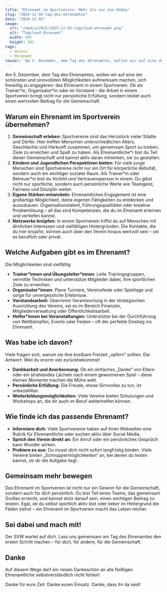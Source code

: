 ```yaml
---
title: "Ehrenamt im Sportverein: Mehr als nur ein Hobby"
slug: "2024-12-05-tag-des-ehrenamtes"
date: "2024-12-05"
image:
  src: "/media/2025/2025-12-05-tagcloud-ehrenamt.png"
  alt: "Tagcloud Ehrenamt"
  width: 997
  height: 501
tags:
  - Verein
  - Ehrenamt
teaser: "Am 5. Dezember, dem Tag des Ehrenamtes, wollen wir auf eine der schönsten und sinnvollsten Möglichkeiten aufmerksam machen, sich freiwillig zu engagieren: das Ehrenamt in einem Sportverein."
---
```

Am 5. Dezember, dem Tag des Ehrenamtes, wollen wir auf eine der schönsten und sinnvollsten Möglichkeiten aufmerksam
machen, sich freiwillig zu engagieren: das Ehrenamt in einem Sportverein. Ob als Trainer\*in, Organisator\*in oder im
Vorstand – die Arbeit in einem Sportverein bringt nicht nur persönliche Erfüllung, sondern leistet auch einen wertvollen
Beitrag für die Gemeinschaft.

## Warum ein Ehrenamt im Sportverein übernehmen?

1. **Gemeinschaft erleben:** Sportvereine sind das Herzstück vieler Städte und Dörfer. Hier treffen Menschen unterschiedlichen Alters, Geschlechts und Herkunft zusammen, um gemeinsam Sport zu treiben, Ziele zu erreichen und Spaß zu haben. Als Ehrenamtliche\*r bist du Teil dieser Gemeinschaft und kannst aktiv daran mitwirken, sie zu gestalten.
2. **Kindern und Jugendlichen Perspektiven bieten:** Für viele junge Menschen sind Sportvereine nicht nur ein Ort für körperliche Aktivität, sondern auch ein wichtiger sozialer Raum. Als Trainer\*in oder Betreuer\*in bist du Vorbild und Vertrauensperson in einem. Du gibst nicht nur sportliche, sondern auch persönliche Werte wie Teamgeist, Fairness und Disziplin weiter.
3. **Eigene Stärken entwickeln:** Ehrenamtliches Engagement ist eine großartige Möglichkeit, deine eigenen Fähigkeiten zu entdecken und auszubauen. Organisationstalent, Führungsqualitäten oder kreative Problemlösung – all das sind Kompetenzen, die du im Ehrenamt erlernen und vertiefen kannst.
4. **Netzwerke knüpfen:** In einem Sportverein triffst du auf Menschen mit ähnlichen Interessen und vielfältigen Hintergründen. Die Kontakte, die du hier knüpfst, können auch über den Verein hinaus wertvoll sein – sei es beruflich oder privat.

## Welche Aufgaben gibt es im Ehrenamt?

Die Möglichkeiten sind vielfältig:

- **Trainer\*innen und Übungsleiter\*innen:** Leite Trainingsgruppen, vermittle Techniken und unterstütze Mitglieder dabei, ihre sportlichen Ziele zu erreichen.
- **Organisator\*innen:** Plane Turniere, Vereinsfeste oder Spieltage und sorge für unvergessliche Erlebnisse.
- **Vorstandsarbeit:** Übernimm Verantwortung in der strategischen Ausrichtung des Vereins, sei es im Bereich Finanzen, Mitgliederverwaltung oder Öffentlichkeitsarbeit.
- **Helfer\*innen bei Veranstaltungen:** Unterstütze bei der Durchführung von Wettkämpfen, Events oder Festen – oft der perfekte Einstieg ins Ehrenamt.
 
## Was habe ich davon?

Viele fragen sich, warum sie ihre kostbare Freizeit „opfern“ sollten. Die Antwort: Weil du enorm viel zurückbekommst!

- **Dankbarkeit und Anerkennung:** Ob ein einfaches „Danke“ von Eltern oder ein strahlendes Lächeln nach einem gewonnenen Spiel – diese kleinen Momente machen die Mühe wett.
- **Persönliche Erfüllung:** Die Freude, etwas Sinnvolles zu tun, ist unbezahlbar.
- **Weiterbildungsmöglichkeiten:** Viele Vereine bieten Schulungen und Workshops an, die dir auch im Beruf weiterhelfen können.

## Wie finde ich das passende Ehrenamt?

- **Informiere dich:** Viele Sportvereine haben auf ihren Webseiten eine Rubrik für Ehrenamtliche oder suchen aktiv über Social Media.
- **Sprich den Verein direkt an:** Ein Anruf oder ein persönliches Gespräch kann Wunder wirken.
- **Probiere es aus:** Du musst dich nicht sofort langfristig binden. Viele Vereine bieten „Schnuppermöglichkeiten“ an, bei denen du testen kannst, ob dir die Aufgabe liegt.

## Gemeinsam mehr bewegen

Das Ehrenamt im Sportverein ist nicht nur ein Gewinn für die Gemeinschaft, sondern auch für dich persönlich. Du bist Teil eines Teams, das gemeinsam Großes erreicht, und kannst stolz darauf sein, einen wichtigen Beitrag zu leisten. Egal, ob du selbst sportlich aktiv bist oder lieber im Hintergrund die Fäden ziehst – ein Ehrenamt im Sportverein macht das Leben reicher.

## Sei dabei und mach mit!

Der SVW wartet auf dich. Lass uns gemeinsam am Tag des Ehrenamtes den ersten Schritt machen – für dich, für andere, für die Gemeinschaft.

## Danke

Auf diesem Wege darf ein riesen Dankeschön an alle fleißigen Ehrenamtliche selbstverständlich nicht fehlen!

Danke für eure Zeit. Danke euren Einsatz. Danke, dass ihr da seid! 
